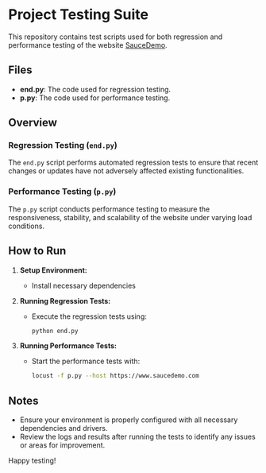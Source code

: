 # Project Testing Suite

This repository contains test scripts used for both regression and performance testing of the website [SauceDemo](https://www.saucedemo.com/).

## Files
- **end.py**: The code used for regression testing.
- **p.py**: The code used for performance testing.

## Overview

### Regression Testing (`end.py`)
The `end.py` script performs automated regression tests to ensure that recent changes or updates have not adversely affected existing functionalities.

### Performance Testing (`p.py`)
The `p.py` script conducts performance testing to measure the responsiveness, stability, and scalability of the website under varying load conditions.

## How to Run

1. **Setup Environment:**
   - Install necessary dependencies
     
2. **Running Regression Tests:**
   - Execute the regression tests using:
     ```bash
     python end.py
     ```

3. **Running Performance Tests:**
   - Start the performance tests with:
     ```bash
     locust -f p.py --host https://www.saucedemo.com
     ```

## Notes
- Ensure your environment is properly configured with all necessary dependencies and drivers.
- Review the logs and results after running the tests to identify any issues or areas for improvement.

Happy testing!

